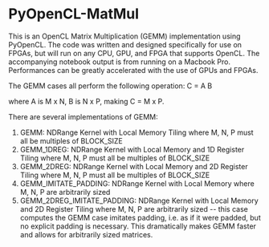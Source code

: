# PyOpenCL-MatMul

This is an OpenCL Matrix Multiplication (GEMM) implementation using PyOpenCL. The code was written and designed specifically for use on FPGAs, but will run on any CPU, GPU, and FPGA that supports OpenCL. The accompanying notebook output is from running on a Macbook Pro. Performances can be greatly accelerated with the use of GPUs and FPGAs.

The GEMM cases all perform the following operation:
C = A B

where A is M x N, B is N x P, making C = M x P.

There are several implementations of GEMM:
1. GEMM: NDRange Kernel with Local Memory Tiling where M, N, P must all be multiples of BLOCK_SIZE
2. GEMM_1DREG: NDRange Kernel with Local Memory and 1D Register Tiling where M, N, P must all be multiples of BLOCK_SIZE
3. GEMM_2DREG: NDRange Kernel with Local Memory and 2D Register Tiling where M, N, P must all be multiples of BLOCK_SIZE
4. GEMM_IMITATE_PADDING: NDRange Kernel with Local Memory where M, N, P are arbitrarily sized
5. GEMM_2DREG_IMITATE_PADDING: NDRange Kernel with Local Memory and 2D Register Tiling where M, N, P are arbitrarily sized
-- this case computes the GEMM case imitates padding, i.e. as if it were padded, but no explicit padding is necessary. 
    This dramatically makes GEMM faster and allows for arbitrarily sized matrices.
